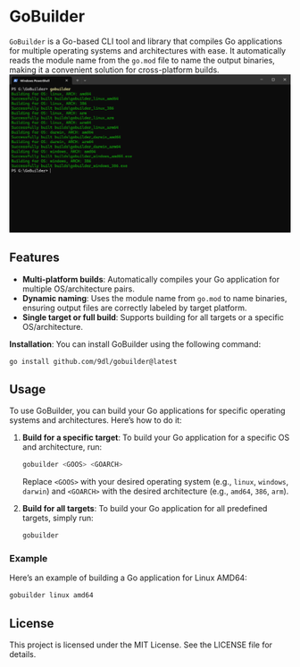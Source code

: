 # GoBuilder

`GoBuilder` is a Go-based CLI tool and library that compiles Go applications for multiple operating systems and architectures with ease. It automatically reads the module name from the `go.mod` file to name the output binaries, making it a convenient solution for cross-platform builds.
![GoBuilder](/img.png)


## Features

- **Multi-platform builds**: Automatically compiles your Go application for multiple OS/architecture pairs.
- **Dynamic naming**: Uses the module name from `go.mod` to name binaries, ensuring output files are correctly labeled by target platform.
- **Single target or full build**: Supports building for all targets or a specific OS/architecture.


**Installation**:
You can install GoBuilder using the following command:
   ```bash
   go install github.com/9dl/gobuilder@latest
   ```

## Usage

To use GoBuilder, you can build your Go applications for specific operating systems and architectures. Here’s how to do it:

1. **Build for a specific target**:
   To build your Go application for a specific OS and architecture, run:
   ```bash
   gobuilder <GOOS> <GOARCH>
   ```
   Replace `<GOOS>` with your desired operating system (e.g., `linux`, `windows`, `darwin`) and `<GOARCH>` with the desired architecture (e.g., `amd64`, `386`, `arm`).

2. **Build for all targets**:
   To build your Go application for all predefined targets, simply run:
   ```bash
   gobuilder
    ```

### Example

Here’s an example of building a Go application for Linux AMD64:
```bash
gobuilder linux amd64
```

## License

This project is licensed under the MIT License. See the LICENSE file for details.